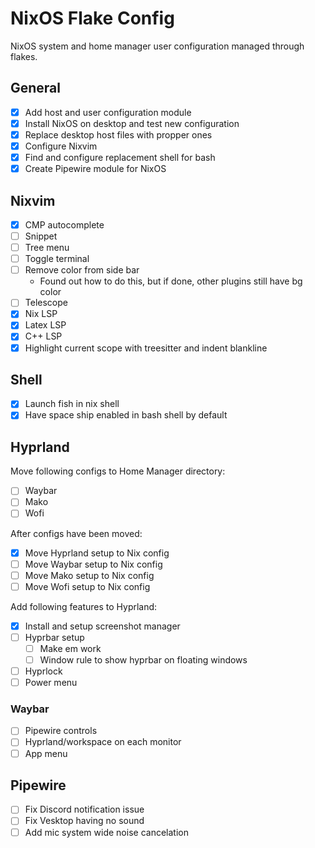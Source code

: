 # NixOS Flake Config

NixOS system and home manager user configuration managed through flakes.

## General

- [x] Add host and user configuration module
- [x] Install NixOS on desktop and test new configuration
- [x] Replace desktop host files with propper ones
- [x] Configure Nixvim
- [x] Find and configure replacement shell for bash
- [x] Create Pipewire module for NixOS

## Nixvim

- [x] CMP autocomplete
- [ ] Snippet
- [ ] Tree menu
- [ ] Toggle terminal
- [ ] Remove color from side bar
    - Found out how to do this, but if done, other plugins still have bg color
- [ ] Telescope 
- [x] Nix LSP
- [x] Latex LSP
- [x] C++ LSP
- [x] Highlight current scope with treesitter and indent blankline

## Shell

- [x] Launch fish in nix shell
- [x] Have space ship enabled in bash shell by default

## Hyprland

Move following configs to Home Manager directory:
- [ ] Waybar
- [ ] Mako
- [ ] Wofi

After configs have been moved:
- [x] Move Hyprland setup to Nix config
- [ ] Move Waybar setup to Nix config
- [ ] Move Mako setup to Nix config
- [ ] Move Wofi setup to Nix config

Add following features to Hyprland:
- [x] Install and setup screenshot manager
- [ ] Hyprbar setup
    - [ ] Make em work
    - [ ] Window rule to show hyprbar on floating windows
- [ ] Hyprlock
- [ ] Power menu

### Waybar

- [ ] Pipewire controls
- [ ] Hyprland/workspace on each monitor
- [ ] App menu

## Pipewire

- [ ] Fix Discord notification issue
- [ ] Fix Vesktop having no sound
- [ ] Add mic system wide noise cancelation
